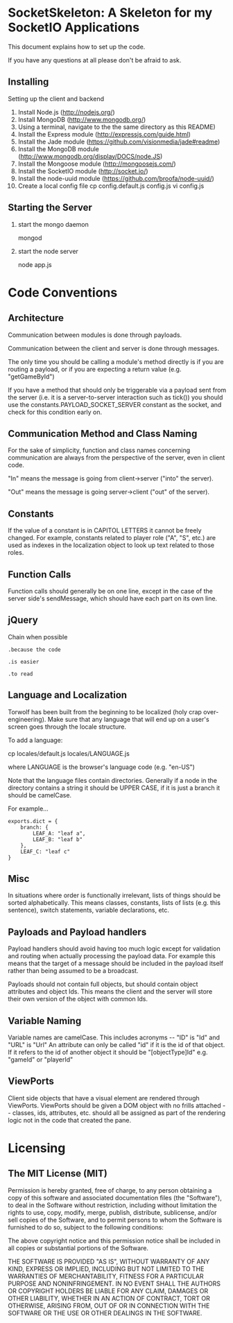 SocketSkeleton: A Skeleton for my SocketIO Applications
=============

This document explains how to set up the code.

If you have any questions at all please don't be afraid to ask.

Installing
-------------

Setting up the client and backend

1. Install Node.js (http://nodejs.org/)
1. Install MongoDB (http://www.mongodb.org/)
1. Using a terminal, navigate to the the same directory as this README)
1. Install the Express module (http://expressjs.com/guide.html)
1. Install the Jade module (https://github.com/visionmedia/jade#readme)
1. Install the MongoDB module (http://www.mongodb.org/display/DOCS/node.JS)
1. Install the Mongoose module (http://mongoosejs.com/)
1. Install the SocketIO module (http://socket.io/)
1. Install the node-uuid module (https://github.com/broofa/node-uuid/)
1. Create a local config file
		cp config.default.js config.js
		vi config.js


Starting the Server
-------------

1. start the mongo daemon

    mongod

2. start the node server

    node app.js


Code Conventions
=============

Architecture
-------------
Communication between modules is done through payloads.

Communication between the client and server is done through messages.

The only time you should be calling a module's method directly is if you are routing a payload, or if you are expecting a return value (e.g. "getGameById")

If you have a method that should only be triggerable via a payload sent from the server (i.e. it is a server-to-server interaction such as tick()) you should use the constants.PAYLOAD_SOCKET_SERVER constant as the socket, and check for this condition early on.


Communication Method and Class Naming
-------------
For the sake of simplicity, function and class names concerning communication are always from the perspective of the server, even in client code.

"In" means the message is going from client->server ("into" the server).

"Out" means the message is going server->client ("out" of the server).

Constants
-------------
If the value of a constant is in CAPITOL LETTERS it cannot be freely changed.  For example, constants related to player role ("A", "S", etc.) are used as indexes in the localization object to look up text related to those roles.

Function Calls
-------------
Function calls should generally be on one line, except in the case of the server side's sendMessage, which should have each part on its own line.

jQuery
-------------
Chain when possible

	.because the code

	.is easier

	.to read

Language and Localization
-------------
Torwolf has been built from the beginning to be localized (holy crap over-engineering).  Make sure that any language that will end up on a user's screen goes through the locale structure.

To add a language:

cp locales/default.js locales/LANGUAGE.js

where LANGUAGE is the browser's language code (e.g. "en-US")

Note that the language files contain directories.  Generally if a node in the directory contains a string it should be UPPER CASE, if it is just a branch it should be camelCase.

For example...

	exports.dict = {
		branch: {
			LEAF_A: "leaf a",
			LEAF_B: "leaf b"
		},
		LEAF_C: "leaf c"
	}


Misc
-------------
In situations where order is functionally irrelevant, lists of things should be sorted alphabetically.  This means classes, constants, lists of lists (e.g. this sentence), switch statements, variable declarations, etc.

Payloads and Payload handlers
-------------
Payload handlers should avoid having too much logic except for validation and routing when actually processing the payload data.  For example this means that the target of a message should be included in the payload itself rather than being assumed to be a broadcast.

Payloads should not contain full objects, but should contain object attributes and object Ids.  This means the client and the server will store their own version of the object with common Ids.


Variable Naming
-------------
Variable names are camelCase.  This includes acronyms -- "ID" is "Id" and "URL" is "Url"
An attribute can only be called "id" if it is the id of that object.  If it refers to the id of another object it should be "[objectType]Id" e.g. "gameId" or "playerId"

ViewPorts
-------------
Client side objects that have a visual element are rendered through ViewPorts.  ViewPorts should be given a DOM object with no frills attached -- classes, ids, attributes, etc. should all be assigned as part of the rendering logic not in the code that created the pane.


Licensing
=============
The MIT License (MIT)
-------------
Permission is hereby granted, free of charge, to any person obtaining a copy of this software and associated documentation files (the "Software"), to deal in the Software without restriction, including without limitation the rights to use, copy, modify, merge, publish, distribute, sublicense, and/or sell copies of the Software, and to permit persons to whom the Software is furnished to do so, subject to the following conditions:

The above copyright notice and this permission notice shall be included in all copies or substantial portions of the Software.

THE SOFTWARE IS PROVIDED "AS IS", WITHOUT WARRANTY OF ANY KIND, EXPRESS OR IMPLIED, INCLUDING BUT NOT LIMITED TO THE WARRANTIES OF MERCHANTABILITY, FITNESS FOR A PARTICULAR PURPOSE AND NONINFRINGEMENT. IN NO EVENT SHALL THE AUTHORS OR COPYRIGHT HOLDERS BE LIABLE FOR ANY CLAIM, DAMAGES OR OTHER LIABILITY, WHETHER IN AN ACTION OF CONTRACT, TORT OR OTHERWISE, ARISING FROM, OUT OF OR IN CONNECTION WITH THE SOFTWARE OR THE USE OR OTHER DEALINGS IN THE SOFTWARE.